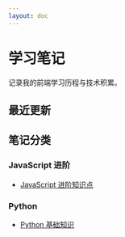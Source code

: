 ```yaml
---
layout: doc
---
```

# 学习笔记

记录我的前端学习历程与技术积累。

## 最近更新

## 笔记分类

### JavaScript 进阶

- [JavaScript 进阶知识点](/notes/JavaScript/advance.md)

### Python

- [Python 基础知识](/notes/Python/index.md)

